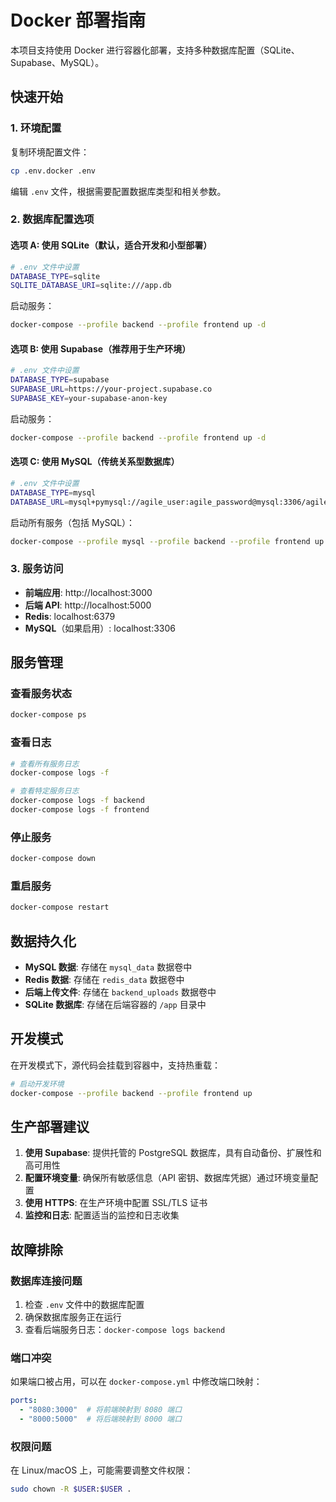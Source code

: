# Docker 部署指南

本项目支持使用 Docker 进行容器化部署，支持多种数据库配置（SQLite、Supabase、MySQL）。

## 快速开始

### 1. 环境配置

复制环境配置文件：
```bash
cp .env.docker .env
```

编辑 `.env` 文件，根据需要配置数据库类型和相关参数。

### 2. 数据库配置选项

#### 选项 A: 使用 SQLite（默认，适合开发和小型部署）
```bash
# .env 文件中设置
DATABASE_TYPE=sqlite
SQLITE_DATABASE_URI=sqlite:///app.db
```

启动服务：
```bash
docker-compose --profile backend --profile frontend up -d
```

#### 选项 B: 使用 Supabase（推荐用于生产环境）
```bash
# .env 文件中设置
DATABASE_TYPE=supabase
SUPABASE_URL=https://your-project.supabase.co
SUPABASE_KEY=your-supabase-anon-key
```

启动服务：
```bash
docker-compose --profile backend --profile frontend up -d
```

#### 选项 C: 使用 MySQL（传统关系型数据库）
```bash
# .env 文件中设置
DATABASE_TYPE=mysql
DATABASE_URL=mysql+pymysql://agile_user:agile_password@mysql:3306/agile_srs
```

启动所有服务（包括 MySQL）：
```bash
docker-compose --profile mysql --profile backend --profile frontend up -d
```

### 3. 服务访问

- **前端应用**: http://localhost:3000
- **后端 API**: http://localhost:5000
- **Redis**: localhost:6379
- **MySQL**（如果启用）: localhost:3306

## 服务管理

### 查看服务状态
```bash
docker-compose ps
```

### 查看日志
```bash
# 查看所有服务日志
docker-compose logs -f

# 查看特定服务日志
docker-compose logs -f backend
docker-compose logs -f frontend
```

### 停止服务
```bash
docker-compose down
```

### 重启服务
```bash
docker-compose restart
```

## 数据持久化

- **MySQL 数据**: 存储在 `mysql_data` 数据卷中
- **Redis 数据**: 存储在 `redis_data` 数据卷中
- **后端上传文件**: 存储在 `backend_uploads` 数据卷中
- **SQLite 数据库**: 存储在后端容器的 `/app` 目录中

## 开发模式

在开发模式下，源代码会挂载到容器中，支持热重载：

```bash
# 启动开发环境
docker-compose --profile backend --profile frontend up
```

## 生产部署建议

1. **使用 Supabase**: 提供托管的 PostgreSQL 数据库，具有自动备份、扩展性和高可用性
2. **配置环境变量**: 确保所有敏感信息（API 密钥、数据库凭据）通过环境变量配置
3. **使用 HTTPS**: 在生产环境中配置 SSL/TLS 证书
4. **监控和日志**: 配置适当的监控和日志收集

## 故障排除

### 数据库连接问题
1. 检查 `.env` 文件中的数据库配置
2. 确保数据库服务正在运行
3. 查看后端服务日志：`docker-compose logs backend`

### 端口冲突
如果端口被占用，可以在 `docker-compose.yml` 中修改端口映射：
```yaml
ports:
  - "8080:3000"  # 将前端映射到 8080 端口
  - "8000:5000"  # 将后端映射到 8000 端口
```

### 权限问题
在 Linux/macOS 上，可能需要调整文件权限：
```bash
sudo chown -R $USER:$USER .
```